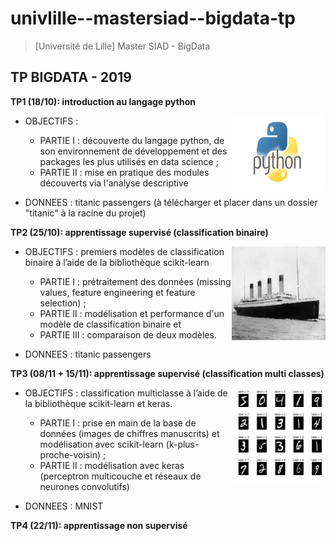 univlille--mastersiad--bigdata-tp
==================================

> [Université de Lille] Master SIAD - BigData


TP BIGDATA - 2019
---------

**TP1 (18/10): introduction au langage python**

<img align='right' width="150" height="120" src="./images/python.jpg">

- OBJECTIFS :
  - PARTIE I : découverte du langage python, de son environnement de développement et des packages les plus utilisés en data science ;
  - PARTIE II : mise en pratique des modules découverts via l'analyse descriptive


- DONNEES : titanic passengers (à télécharger et placer dans un dossier "titanic" à la racine du projet)

**TP2 (25/10): apprentissage supervisé (classification binaire)**

<img align='right' width="150" height="150" src="./images/titanic.jpg">

- OBJECTIFS : premiers modèles de classification binaire à l’aide de la bibliothèque scikit-learn
  - PARTIE I : prétraitement des données (missing values, feature engineering et feature selection) ;
  - PARTIE II : modélisation et performance d'un modèle de classification binaire et
  - PARTIE III : comparaison de deux modèles.


- DONNEES : titanic passengers

**TP3 (08/11 + 15/11): apprentissage supervisé (classification multi classes)**

<img align='right' width="150" height="150" src="./images/mnist.png">

- OBJECTIFS : classification multiclasse à l’aide de la bibliothèque scikit-learn et keras.
    - PARTIE I : prise en main de la base de données (images de chiffres manuscrits) et modélisation avec scikit-learn (k-plus-proche-voisin) ;
    - PARTIE II : modélisation avec keras (perceptron multicouche et réseaux de neurones convolutifs)


- DONNEES : MNIST

**TP4 (22/11): apprentissage non supervisé**
